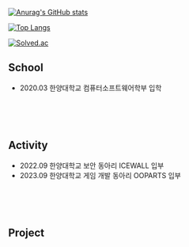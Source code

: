 [![Anurag's GitHub stats](https://github-readme-stats.vercel.app/api?username=IronD414)](https://github.com/IronD414/github-readme-stats)

[![Top Langs](https://github-readme-stats.vercel.app/api/top-langs/?username=IronD414)](https://github.com/IronD414/github-readme-stats)

[![Solved.ac](http://mazassumnida.wtf/api/mini/generate_badge?boj=kcy1760)](https://solved.ac/kcy1760)

## School
- 2020.03 한양대학교 컴퓨터소프트웨어학부 입학

<br><br><br>

## Activity
- 2022.09 한양대학교 보안 동아리 ICEWALL 입부
- 2023.09 한양대학교 게임 개발 동아리 OOPARTS 입부

<br><br><br>

## Project
